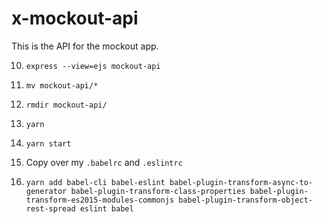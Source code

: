 # x-mockout-api
This is the API for the mockout app.

10. `express --view=ejs mockout-api`

20. `mv mockout-api/*`

30. `rmdir mockout-api/`

40. `yarn`

50. `yarn start`

55. Copy over my `.babelrc` and `.eslintrc`

60. `yarn add babel-cli babel-eslint babel-plugin-transform-async-to-generator babel-plugin-transform-class-properties babel-plugin-transform-es2015-modules-commonjs babel-plugin-transform-object-rest-spread eslint babel`

